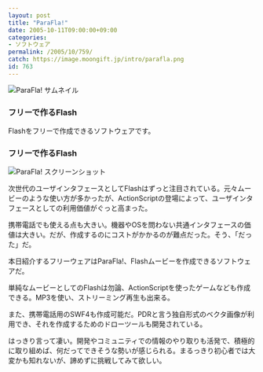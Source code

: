 ```yaml
---
layout: post
title: "ParaFla!"
date: 2005-10-11T09:00:00+09:00
categories:
- ソフトウェア
permalink: /2005/10/759/
catch: https://image.moongift.jp/intro/parafla.png
id: 763
---
```

 ![ParaFla! サムネイル](https://image.moongift.jp/intro/parafla.s.png "ParaFla! サムネイル")
  

### フリーで作るFlash
  
Flashをフリーで作成できるソフトウェアです。  
<!--more-->  

### フリーで作るFlash
  

![ParaFla! スクリーンショット](https://image.moongift.jp/intro/parafla.png "ParaFla! スクリーンショット")

  

次世代のユーザインタフェースとしてFlashはずっと注目されている。元々ムービーのような使い方が多かったが、ActionScriptの登場によって、ユーザインタフェースとしての利用価値がぐっと高まった。

  

携帯電話でも使える点も大きい。機器やOSを問わない共通インタフェースの価値は大きい。だが、作成するのにコストがかかるのが難点だった。そう、「だった」だ。

  

本日紹介するフリーウェアはParaFla!、Flashムービーを作成できるソフトウェアだ。

  

単純なムービーとしてのFlashは勿論、ActionScriptを使ったゲームなども作成できる。MP3を使い、ストリーミング再生も出来る。

  

また、携帯電話用のSWF4も作成可能だ。PDRと言う独自形式のベクタ画像が利用でき、それを作成するためのドローツールも開発されている。

  

はっきり言って凄い。開発やコミュニティでの情報のやり取りも活発で、積極的に取り組めば、何だってできそうな勢いが感じられる。まるっきり初心者では大変かも知れないが、諦めずに挑戦してみて欲しい。

